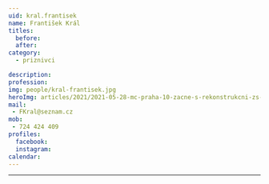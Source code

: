 ```yaml
---
uid: kral.frantisek
name: František Král
titles:
  before: 
  after:
category:
  - priznivci

description: 
profession: 
img: people/kral-frantisek.jpg
heroImg: articles/2021/2021-05-28-mc-praha-10-zacne-s-rekonstrukcni-zs-v-olsinach.jpg
mail:
 - FKral@seznam.cz
mob: 
 - 724 424 409
profiles:
  facebook: 
  instagram: 
calendar: 
---
```



---
